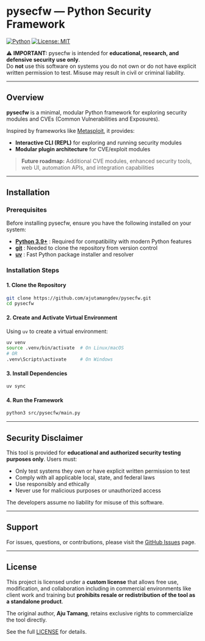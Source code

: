 # pysecfw — Python Security Framework

[![Python](https://img.shields.io/badge/python-3.9%2B-blue)](https://www.python.org/)
[![License: MIT](https://img.shields.io/badge/License-MIT-green)](LICENSE)

⚠️ **IMPORTANT:** pysecfw is intended for **educational, research, and defensive security use only**.  
Do **not** use this software on systems you do not own or do not have explicit written permission to test. Misuse may result in civil or criminal liability.

---

## Overview

**pysecfw** is a minimal, modular Python framework for exploring security modules and CVEs (Common Vulnerabilities and Exposures).

Inspired by frameworks like [Metasploit](https://www.metasploit.com/), it provides:
- **Interactive CLI (REPL)** for exploring and running security modules
- **Modular plugin architecture** for CVE/exploit modules

> **Future roadmap:** Additional CVE modules, enhanced security tools, web UI, automation APIs, and integration capabilities
---

## Installation

### Prerequisites

Before installing pysecfw, ensure you have the following installed on your system:

- **[Python 3.9+](https://www.python.org/downloads/)** : Required for compatibility with modern Python features
- **[git](https://git-scm.com/downloads)** : Needed to clone the repository from version control
- **[uv](https://docs.astral.sh/uv/getting-started/installation/)** : Fast Python package installer and resolver

### Installation Steps

#### 1. Clone the Repository

```bash
git clone https://github.com/ajutamangdev/pysecfw.git
cd pysecfw
```

#### 2. Create and Activate Virtual Environment

Using `uv` to create a virtual environment:

```bash
uv venv
source .venv/bin/activate  # On Linux/macOS
# OR
.venv\Scripts\activate     # On Windows
```

#### 3. Install Dependencies

```bash
uv sync
```

#### 4. Run the Framework

```bash
python3 src/pysecfw/main.py
```

---



## Security Disclaimer

This tool is provided for **educational and authorized security testing purposes only**. Users must:

- Only test systems they own or have explicit written permission to test
- Comply with all applicable local, state, and federal laws
- Use responsibly and ethically
- Never use for malicious purposes or unauthorized access

The developers assume no liability for misuse of this software.

---


## Support

For issues, questions, or contributions, please visit the [GitHub Issues](https://github.com/ajutamangdev/pysecfw/issues) page.

---


## License

This project is licensed under a **custom license** that allows free use, modification, and collaboration including in commercial environments like client work and training but **prohibits resale or redistribution of the tool as a standalone product**.

The original author, **Aju Tamang**, retains exclusive rights to commercialize the tool directly.

See the full [LICENSE](LICENSE) for details.

